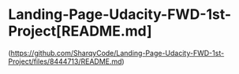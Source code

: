 # Landing-Page-Udacity-FWD-1st-Project[README.md]
(https://github.com/SharqyCode/Landing-Page-Udacity-FWD-1st-Project/files/8444713/README.md)

